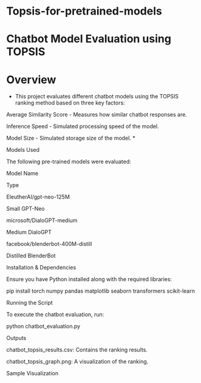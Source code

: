 # Topsis-for-pretrained-models
# Chatbot Model Evaluation using TOPSIS

# Overview

* This project evaluates different chatbot models using the TOPSIS ranking method based on three key factors:

Average Similarity Score - Measures how similar chatbot responses are.

Inference Speed - Simulated processing speed of the model.

Model Size - Simulated storage size of the model. *

Models Used

The following pre-trained models were evaluated:

Model Name

Type

EleutherAI/gpt-neo-125M

Small GPT-Neo

microsoft/DialoGPT-medium

Medium DialoGPT

facebook/blenderbot-400M-distill

Distilled BlenderBot

Installation & Dependencies

Ensure you have Python installed along with the required libraries:

pip install torch numpy pandas matplotlib seaborn transformers scikit-learn

Running the Script

To execute the chatbot evaluation, run:

python chatbot_evaluation.py

Outputs

chatbot_topsis_results.csv: Contains the ranking results.

chatbot_topsis_graph.png: A visualization of the ranking.

Sample Visualization
